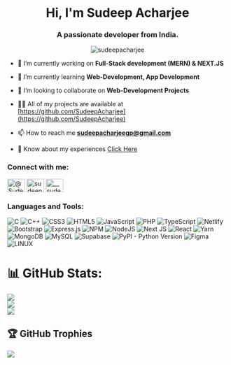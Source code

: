 <h1 align="center">Hi, I'm Sudeep Acharjee</h1>
<h3 align="center">A passionate developer from India.</h3>

<p align="center"> <img src="https://komarev.com/ghpvc/?username=sudeepacharjee&label=Profile%20views&color=0e75b6&style=flat" alt="sudeepacharjee" /> </p>

- 🔭 I’m currently working on **Full-Stack development (MERN) & NEXT.JS**

- 🌱 I’m currently learning **Web-Development, App Development**

- 👯 I’m looking to collaborate on **Web-Development Projects**

- 👨‍💻 All of my projects are available at [https://github.com/SudeepAcharjee](https://github.com/SudeepAcharjee)

- 📫 How to reach me **sudeepacharjeegp@gmail.com**

- 📄 Know about my experiences [Click Here](https://sudeep-acharjee.me/)

<h3 align="left">Connect with me:</h3>
<p align="left">
<a href="https://twitter.com/@SudeepAcharjee5" target="blank"><img align="center" src="https://raw.githubusercontent.com/rahuldkjain/github-profile-readme-generator/master/src/images/icons/Social/twitter.svg" alt="@SudeepAcharjee5" height="30" width="40" /></a>
<a href="https://linkedin.com/in/Sudeep Acharjee" target="blank"><img align="center" src="https://raw.githubusercontent.com/rahuldkjain/github-profile-readme-generator/master/src/images/icons/Social/linked-in-alt.svg" alt="sudeep acharjee" height="30" width="40" /></a>
<a href="https://instagram.com/_al.che.mist" target="blank"><img align="center" src="https://raw.githubusercontent.com/rahuldkjain/github-profile-readme-generator/master/src/images/icons/Social/instagram.svg" alt="__sudeep_acharjee" height="30" width="40" /></a>
</p>

<h3 align="left">Languages and Tools:</h3>

![C](https://img.shields.io/badge/c-%2300599C.svg?style=plastic&logo=c&logoColor=white)  ![C++](https://img.shields.io/badge/c++-%2300599C.svg?style=plastic&logo=c%2B%2B&logoColor=white) ![CSS3](https://img.shields.io/badge/css3-%231572B6.svg?style=plastic&logo=css3&logoColor=white) ![HTML5](https://img.shields.io/badge/html5-%23E34F26.svg?style=plastic&logo=html5&logoColor=white)  ![JavaScript](https://img.shields.io/badge/javascript-%23323330.svg?style=plastic&logo=javascript&logoColor=%23F7DF1E) ![PHP](https://img.shields.io/badge/php-%23777BB4.svg?style=plastic&logo=php&logoColor=white)  ![TypeScript](https://img.shields.io/badge/typescript-%23007ACC.svg?style=plastic&logo=typescript&logoColor=white) ![Netlify](https://img.shields.io/badge/netlify-%23000000.svg?style=plastic&logo=netlify&logoColor=#00C7B7)  ![Bootstrap](https://img.shields.io/badge/bootstrap-%23563D7C.svg?style=plastic&logo=bootstrap&logoColor=white) ![Express.js](https://img.shields.io/badge/express.js-%23404d59.svg?style=plastic&logo=express&logoColor=%2361DAFB) ![NPM](https://img.shields.io/badge/NPM-%23000000.svg?style=plastic&logo=npm&logoColor=white) ![NodeJS](https://img.shields.io/badge/node.js-6DA55F?style=plastic&logo=node.js&logoColor=white) ![Next JS](https://img.shields.io/badge/Next-black?style=plastic&logo=next.js&logoColor=white)  ![React](https://img.shields.io/badge/react-%2320232a.svg?style=plastic&logo=react&logoColor=%2361DAFB) ![Yarn](https://img.shields.io/badge/yarn-%232C8EBB.svg?style=plastic&logo=yarn&logoColor=white)![MongoDB](https://img.shields.io/badge/MongoDB-%234ea94b.svg?style=plastic&logo=mongodb&logoColor=white) ![MySQL](https://img.shields.io/badge/mysql-%2300f.svg?style=plastic&logo=mysql&logoColor=white) ![Supabase](https://img.shields.io/badge/Supabase-3ECF8E?style=plastic&logo=supabase&logoColor=white) ![PyPI - Python Version](https://img.shields.io/pypi/pyversions/:packageName) ![Figma](https://img.shields.io/badge/figma-%23F24E1E.svg?style=plastic&logo=figma&logoColor=white) ![LINUX](https://img.shields.io/badge/Linux-FCC624?style=plastic&logo=linux&logoColor=black) 





# 📊 GitHub Stats:

![](https://github-readme-stats.vercel.app/api?username=SudeepAcharjee&theme=dark&hide_border=false&include_all_commits=false&count_private=false)<br/>
![](https://github-readme-streak-stats.herokuapp.com/?user=SudeepAcharjee&theme=dark&hide_border=false)<br/>
![](https://github-readme-stats.vercel.app/api/top-langs/?username=SudeepAcharjee&theme=dark&hide_border=false&include_all_commits=false&count_private=false&layout=compact)

## 🏆 GitHub Trophies
![](https://github-profile-trophy.vercel.app/?username=SudeepAcharjee&theme=radical&no-frame=false&no-bg=true&margin-w=4)


<!-- Proudly created with GPRM ( https://gprm.itsvg.in ) -->
